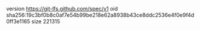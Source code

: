 version https://git-lfs.github.com/spec/v1
oid sha256:19c3bf0b8c0af7e54b99be218e62a8938b43ce8ddc2536e4f0e9f4d0ff3e1165
size 221315
